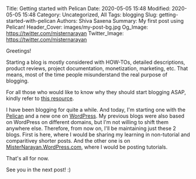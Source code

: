 Title: Getting started with Pelican
Date: 2020-05-05 15:48
Modified: 2020-05-05 15:48
Category: Uncategorized, All
Tags: blogging
Slug: getting-started-with-pelican
Authors: Shiva Saxena
Summary: My first post using Pelican!
Header_Cover: images/my-post-bg.jpg
Og_Image: https://twitter.com/misternarayan
Twitter_Image: https://twitter.com/misternarayan

Greetings!

Starting a blog is mostly considered with HOW-TOs, detailed descriptions, product reviews, project documentation, monetization, marketing, etc. That means, most of the time people misunderstand the real purpose of blogging.

For all those who would like to know why they should start blogging ASAP, kindly refer to [this resource](https://summertraining.readthedocs.io/en/latest/blogging.html).

I have been blogging for quite a while. And today, I'm starting one with the [Pelican](https://docs.getpelican.com/en/stable/) and a new one on [WordPress](https://wordpress.com/). My previous blogs were also based on WordPress on different domains, but I'm not willing to shift them anywhere else. Therefore, from now on, I'll be maintaining just these 2 blogs. First is here, where I would be sharing my learning in non-tutorial and comparitivey shorter posts. And the other one is on [MisterNarayan.WordPress.com](https://misternarayan.wordpress.com), where I would be posting tutorials.

That's all for now.

See you in the next post! :)
